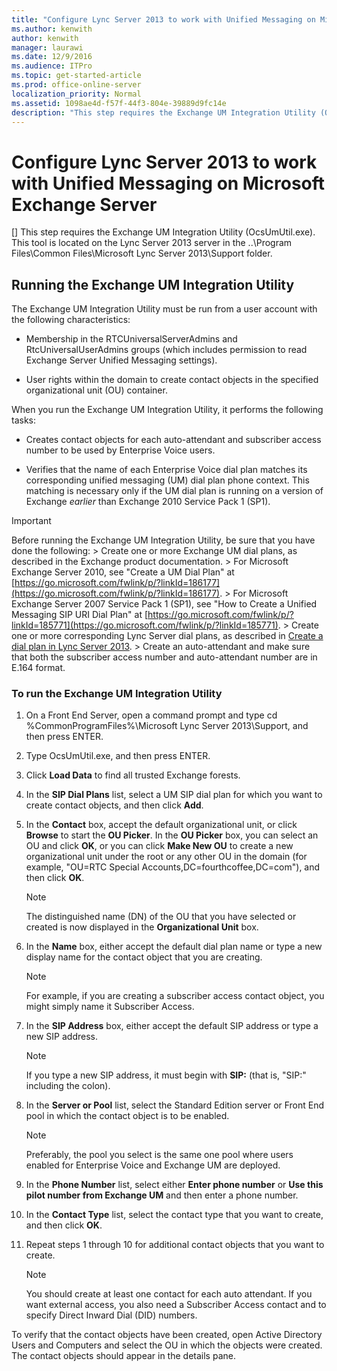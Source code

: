 ```yaml
---
title: "Configure Lync Server 2013 to work with Unified Messaging on Microsoft Exchange Server"
ms.author: kenwith
author: kenwith
manager: laurawi
ms.date: 12/9/2016
ms.audience: ITPro
ms.topic: get-started-article
ms.prod: office-online-server
localization_priority: Normal
ms.assetid: 1098ae4d-f57f-44f3-804e-39889d9fc14e
description: "This step requires the Exchange UM Integration Utility (OcsUmUtil.exe). This tool is located on the Lync Server 2013 server in the ..\Program Files\Common Files\Microsoft Lync Server 2013\Support folder."
---
```


# Configure Lync Server 2013 to work with Unified Messaging on Microsoft Exchange Server
[]
This step requires the Exchange UM Integration Utility (OcsUmUtil.exe). This tool is located on the Lync Server 2013 server in the ..\Program Files\Common Files\Microsoft Lync Server 2013\Support folder.
  
## Running the Exchange UM Integration Utility

The Exchange UM Integration Utility must be run from a user account with the following characteristics:
  
- Membership in the RTCUniversalServerAdmins and RtcUniversalUserAdmins groups (which includes permission to read Exchange Server Unified Messaging settings).
    
- User rights within the domain to create contact objects in the specified organizational unit (OU) container.
    
When you run the Exchange UM Integration Utility, it performs the following tasks:
  
- Creates contact objects for each auto-attendant and subscriber access number to be used by Enterprise Voice users. 
    
- Verifies that the name of each Enterprise Voice dial plan matches its corresponding unified messaging (UM) dial plan phone context. This matching is necessary only if the UM dial plan is running on a version of Exchange  *earlier*  than Exchange 2010 Service Pack 1 (SP1). 
    
> [!IMPORTANT]
>  Before running the Exchange UM Integration Utility, be sure that you have done the following: >  Create one or more Exchange UM dial plans, as described in the Exchange product documentation. >  For Microsoft Exchange Server 2010, see "Create a UM Dial Plan" at [https://go.microsoft.com/fwlink/p/?linkId=186177](https://go.microsoft.com/fwlink/p/?linkId=186177). >  For Microsoft Exchange Server 2007 Service Pack 1 (SP1), see "How to Create a Unified Messaging SIP URI Dial Plan" at [https://go.microsoft.com/fwlink/p/?linkId=185771](https://go.microsoft.com/fwlink/p/?linkId=185771). >  Create one or more corresponding Lync Server dial plans, as described in [Create a dial plan in Lync Server 2013](create-a-dial-plan.md). >  Create an auto-attendant and make sure that both the subscriber access number and auto-attendant number are in E.164 format. 
  
### To run the Exchange UM Integration Utility

1. On a Front End Server, open a command prompt and type cd %CommonProgramFiles%\Microsoft Lync Server 2013\Support, and then press ENTER. 
    
2. Type OcsUmUtil.exe, and then press ENTER.
    
3. Click **Load Data** to find all trusted Exchange forests. 
    
4. In the **SIP Dial Plans** list, select a UM SIP dial plan for which you want to create contact objects, and then click **Add**.
    
5. In the **Contact** box, accept the default organizational unit, or click **Browse** to start the **OU Picker**. In the **OU Picker** box, you can select an OU and click **OK**, or you can click **Make New OU** to create a new organizational unit under the root or any other OU in the domain (for example, "OU=RTC Special Accounts,DC=fourthcoffee,DC=com"), and then click **OK**. 
    
    > [!NOTE]
    > The distinguished name (DN) of the OU that you have selected or created is now displayed in the **Organizational Unit** box. 
  
6. In the **Name** box, either accept the default dial plan name or type a new display name for the contact object that you are creating. 
    
    > [!NOTE]
    > For example, if you are creating a subscriber access contact object, you might simply name it Subscriber Access. 
  
7. In the **SIP Address** box, either accept the default SIP address or type a new SIP address. 
    
    > [!NOTE]
    > If you type a new SIP address, it must begin with **SIP:** (that is, "SIP:" including the colon). 
  
8. In the **Server or Pool** list, select the Standard Edition server or Front End pool in which the contact object is to be enabled. 
    
    > [!NOTE]
    > Preferably, the pool you select is the same one pool where users enabled for Enterprise Voice and Exchange UM are deployed. 
  
9. In the **Phone Number** list, select either **Enter phone number** or **Use this pilot number from Exchange UM** and then enter a phone number. 
    
10. In the **Contact Type** list, select the contact type that you want to create, and then click **OK**.
    
11. Repeat steps 1 through 10 for additional contact objects that you want to create. 
    
    > [!NOTE]
    > You should create at least one contact for each auto attendant. If you want external access, you also need a Subscriber Access contact and to specify Direct Inward Dial (DID) numbers. 
  
To verify that the contact objects have been created, open Active Directory Users and Computers and select the OU in which the objects were created. The contact objects should appear in the details pane.
  

